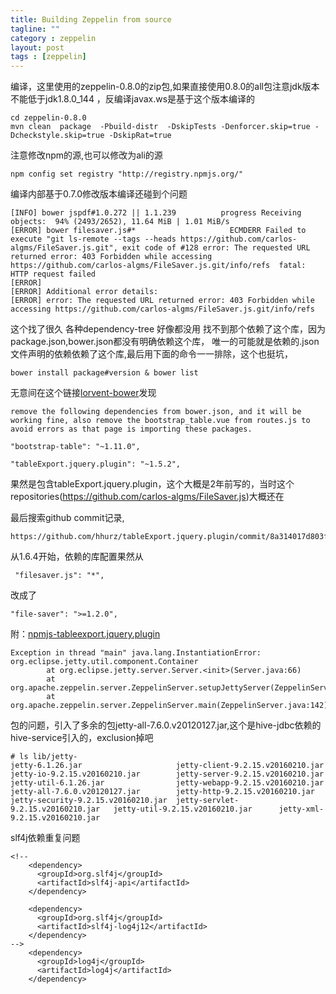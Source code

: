 ```yaml
---
title: Building Zeppelin from source
tagline: ""
category : zeppelin
layout: post
tags : [zeppelin]
---
```



编译，这里使用的zeppelin-0.8.0的zip包,如果直接使用0.8.0的all包注意jdk版本不能低于jdk1.8.0_144 ，反编译javax.ws是基于这个版本编译的

```
cd zeppelin-0.8.0
mvn clean  package  -Pbuild-distr  -DskipTests -Denforcer.skip=true -Dcheckstyle.skip=true -DskipRat=true
```
注意修改npm的源,也可以修改为ali的源

```
npm config set registry "http://registry.npmjs.org/"

```

编译内部基于0.7.0修改版本编译还碰到个问题

```
[INFO] bower jspdf#1.0.272 || 1.1.239          progress Receiving objects:  94% (2493/2652), 11.64 MiB | 1.01 MiB/s
[ERROR] bower filesaver.js#*                     ECMDERR Failed to execute "git ls-remote --tags --heads https://github.com/carlos-algms/FileSaver.js.git", exit code of #128 error: The requested URL returned error: 403 Forbidden while accessing https://github.com/carlos-algms/FileSaver.js.git/info/refs  fatal: HTTP request failed
[ERROR]
[ERROR] Additional error details:
[ERROR] error: The requested URL returned error: 403 Forbidden while accessing https://github.com/carlos-algms/FileSaver.js.git/info/refs
```

这个找了很久 各种dependency-tree 好像都没用 找不到那个依赖了这个库，因为package.json,bower.json都没有明确依赖这个库，
唯一的可能就是依赖的.json文件声明的依赖依赖了这个库,最后用下面的命令一一排除，这个也挺坑，

```
bower install package#version & bower list
```
无意间在这个链接[lorvent-bower](https://lorvent.ticksy.com/ticket/1372972/)发现
```
remove the following dependencies from bower.json, and it will be working fine, also remove the bootstrap_table.vue from routes.js to avoid errors as that page is importing these packages.

"bootstrap-table": "~1.11.0", 

"tableExport.jquery.plugin": "~1.5.2",
```

果然是包含tableExport.jquery.plugin，这个大概是2年前写的，当时这个repositories(https://github.com/carlos-algms/FileSaver.js)大概还在

最后搜索github commit记录,

```
https://github.com/hhurz/tableExport.jquery.plugin/commit/8a314017d803f03dd18dd5999d22121c1cbce2b8
```
从1.6.4开始，依赖的库配置果然从

```
 "filesaver.js": "*",
```
改成了

```
"file-saver": ">=1.2.0",
```
附：[npmjs-tableexport.jquery.plugin](https://www.npmjs.com/package/tableexport.jquery.plugin)

```
Exception in thread "main" java.lang.InstantiationError: org.eclipse.jetty.util.component.Container
        at org.eclipse.jetty.server.Server.<init>(Server.java:66)
        at org.apache.zeppelin.server.ZeppelinServer.setupJettyServer(ZeppelinServer.java:224)
        at org.apache.zeppelin.server.ZeppelinServer.main(ZeppelinServer.java:142)
```
包的问题，引入了多余的包jetty-all-7.6.0.v20120127.jar,这个是hive-jdbc依赖的hive-service引入的，exclusion掉吧

```
# ls lib/jetty-
jetty-6.1.26.jar                     jetty-client-9.2.15.v20160210.jar    jetty-io-9.2.15.v20160210.jar        jetty-server-9.2.15.v20160210.jar    jetty-util-6.1.26.jar                jetty-webapp-9.2.15.v20160210.jar
jetty-all-7.6.0.v20120127.jar        jetty-http-9.2.15.v20160210.jar      jetty-security-9.2.15.v20160210.jar  jetty-servlet-9.2.15.v20160210.jar   jetty-util-9.2.15.v20160210.jar      jetty-xml-9.2.15.v20160210.jar
```
slf4j依赖重复问题

```
<!--
    <dependency>
      <groupId>org.slf4j</groupId>
      <artifactId>slf4j-api</artifactId>
    </dependency>

    <dependency>
      <groupId>org.slf4j</groupId>
      <artifactId>slf4j-log4j12</artifactId>
    </dependency>
-->
    <dependency>
      <groupId>log4j</groupId>
      <artifactId>log4j</artifactId>
    </dependency>
```
